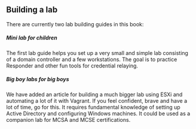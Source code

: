 ## Building a lab

There are currently two lab building guides in this book:

##### Mini lab for children
The first lab guide helps you set up a very small and simple lab consisting of a domain controller and a few workstations. The goal is to practice Responder and other fun tools for credential relaying.

##### Big boy labs for big boys
We have added an article for building a much bigger lab using ESXi and automating a lot of it with Vagrant. If you feel confident, brave and have a lot of time, go for this. It requires fundamental knowledge of setting up Active Directory and configuring Windows machines. It could be used as a companion lab for MCSA and MCSE certifications.




